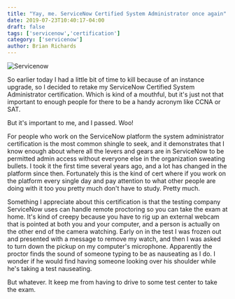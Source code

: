 ```yaml
---
title: "Yay, me. ServiceNow Certified System Administrator once again"
date: 2019-07-23T10:40:17-04:00
draft: false
tags: ['servicenow','certification']
category: ['servicenow']
author: Brian Richards
---
```

![Servicenow](https://www.servicenow.com/content/dam/servicenow-assets/images/meganav/servicenow-header-logo.svg)

So earlier today I had a little bit of time to kill because of an instance upgrade, so I decided to retake my ServiceNow Certified System Administrator certification. Which is kind of a mouthful, but it's just not that important to enough people for there to be a handy acronym like CCNA or SAT.

But it's important to me, and I passed. Woo!

For people who work on the ServiceNow platform the system administrator certification is the most common shingle to seek, and it demonstrates that I know enough about where all the levers and gears are in ServiceNow to be permitted admin access without everyone else in the organization sweating bullets. I took it the first time several years ago, and a lot has changed in the platform since then. Fortunately this is the kind of cert where if you work on the platform every single day and pay attention to what other people are doing with it too you pretty much don't have to study. Pretty much.

Something I appreciate about this certification is that the testing company ServiceNow uses can handle remote proctoring so you can take the exam at home. It's kind of creepy because you have to rig up an external webcam that is pointed at both you and your computer, and a person is actually on the other end of the camera watching. Early on in the test I was frozen out and presented with a message to remove my watch, and then I was asked to turn down the pickup on my computer's microphone. Apparently the proctor finds the sound of someone typing to be as nauseating as I do. I wonder if he would find having someone looking over his shoulder while he's taking a test nauseating. 

But whatever. It keep me from having to drive to some test center to take the exam.